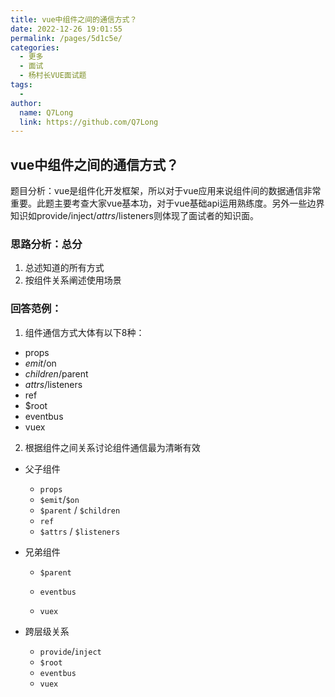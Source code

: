 ```yaml
---
title: vue中组件之间的通信方式？
date: 2022-12-26 19:01:55
permalink: /pages/5d1c5e/
categories:
  - 更多
  - 面试
  - 杨村长VUE面试题
tags:
  - 
author: 
  name: Q7Long
  link: https://github.com/Q7Long
---
```

## vue中组件之间的通信方式？

题目分析：vue是组件化开发框架，所以对于vue应用来说组件间的数据通信非常重要。此题主要考查大家vue基本功，对于vue基础api运用熟练度。另外一些边界知识如provide/inject/$attrs/$listeners则体现了面试者的知识面。


### 思路分析：总分

1. 总述知道的所有方式
2. 按组件关系阐述使用场景


### 回答范例：

1. 组件通信方式大体有以下8种：

- props
- $emit/$on
- $children/$parent
- $attrs/$listeners
- ref
- $root
- eventbus
- vuex



2. 根据组件之间关系讨论组件通信最为清晰有效

- 父子组件

  - `props`
  - `$emit`/`$on`
  - `$parent` / `$children`
  - `ref` 
  - `$attrs` / `$listeners`
- 兄弟组件

  - `$parent`
  - `eventbus`

  - `vuex`

- 跨层级关系

  - `provide`/`inject`
  - `$root`
  - `eventbus`
  - `vuex`



